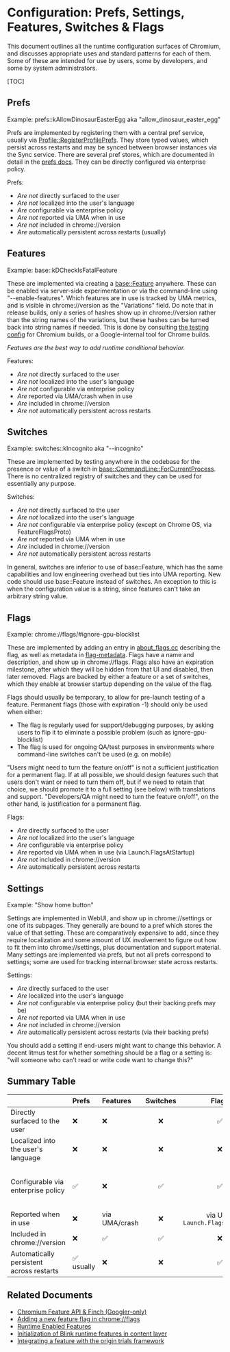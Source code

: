 # Configuration: Prefs, Settings, Features, Switches & Flags

This document outlines all the runtime configuration surfaces of Chromium,
and discusses appropriate uses and standard patterns for each of them. Some of
these are intended for use by users, some by developers, and some by system
administrators.

[TOC]

## Prefs

Example: prefs::kAllowDinosaurEasterEgg aka "allow_dinosaur_easter_egg"

Prefs are implemented by registering them with a central pref service, usually
via [Profile::RegisterProfilePrefs][profile-register]. They store typed values,
which persist across restarts and may be synced between browser instances via
the Sync service. There are several pref stores, which are documented in detail
in the [prefs docs][prefs]. They can be directly configured via enterprise
policy.

Prefs:

* *Are not* directly surfaced to the user
* *Are not* localized into the user's language
* *Are* configurable via enterprise policy
* *Are not* reported via UMA when in use
* *Are not* included in chrome://version
* *Are* automatically persistent across restarts (usually)

## Features

Example: base::kDCheckIsFatalFeature

These are implemented via creating a [base::Feature][base-feature] anywhere.
These can be enabled via server-side experimentation or via the command-line
using "--enable-features".  Which features are in use is tracked by UMA metrics,
and is visible in chrome://version as the "Variations" field. Do note that in
release builds, only a series of hashes show up in chrome://version rather than
the string names of the variations, but these hashes can be turned back into
string names if needed. This is done by consulting [the testing
config][fieldtrial-config] for Chromium builds, or a Google-internal tool for
Chrome builds.

*Features are the best way to add runtime conditional behavior.*

Features:

* *Are not* directly surfaced to the user
* *Are not* localized into the user's language
* *Are not* configurable via enterprise policy
* *Are* reported via UMA/crash when in use
* *Are* included in chrome://version
* *Are not* automatically persistent across restarts

## Switches

Example: switches::kIncognito aka "--incognito"

These are implemented by testing anywhere in the codebase for the presence or
value of a switch in [base::CommandLine::ForCurrentProcess][base-commandline].
There is no centralized registry of switches and they can be used for
essentially any purpose.

Switches:

* *Are not* directly surfaced to the user
* *Are not* localized into the user's language
* *Are not* configurable via enterprise policy (except on Chrome OS, via FeatureFlagsProto)
* *Are not* reported via UMA when in use
* *Are* included in chrome://version
* *Are not* automatically persistent across restarts

In general, switches are inferior to use of base::Feature, which has the same
capabilities and low engineering overhead but ties into UMA reporting. New code
should use base::Feature instead of switches. An exception to this is when the
configuration value is a string, since features can't take an arbitrary string
value.

## Flags

Example: chrome://flags/#ignore-gpu-blocklist

These are implemented by adding an entry in [about_flags.cc][about-flags]
describing the flag, as well as metadata in [flag-metadata][flag-metadata].
Flags have a name and description, and show up in chrome://flags. Flags also
have an expiration milestone, after which they will be hidden from that UI and
disabled, then later removed. Flags are backed by either a feature or a set of
switches, which they enable at browser startup depending on the value of the
flag.

Flags should usually be temporary, to allow for pre-launch testing of a feature.
Permanent flags (those with expiration -1) should only be used when either:

* The flag is regularly used for support/debugging purposes, by asking users to
  flip it to eliminate a possible problem (such as ignore-gpu-blocklist)
* The flag is used for ongoing QA/test purposes in environments where command-line
  switches can't be used (e.g. on mobile)

"Users might need to turn the feature on/off" is not a sufficient justification
for a permanent flag. If at all possible, we should design features such that
users don't want or need to turn them off, but if we need to retain that choice,
we should promote it to a full setting (see below) with translations and
support.  "Developers/QA might need to turn the feature on/off", on the other
hand, is justification for a permanent flag.

Flags:

* *Are* directly surfaced to the user
* *Are not* localized into the user's language
* *Are* configurable via enterprise policy
* *Are* reported via UMA when in use (via Launch.FlagsAtStartup)
* *Are not* included in chrome://version
* *Are* automatically persistent across restarts

## Settings

Example: "Show home button"

Settings are implemented in WebUI, and show up in chrome://settings or one of
its subpages. They generally are bound to a pref which stores the value of that
setting. These are comparatively expensive to add, since they require
localization and some amount of UX involvement to figure out how to fit them
into chrome://settings, plus documentation and support material. Many settings
are implemented via prefs, but not all prefs correspond to settings; some are
used for tracking internal browser state across restarts.

Settings:

* *Are* directly surfaced to the user
* *Are* localized into the user's language
* *Are not* configurable via enterprise policy (but their backing prefs may be)
* *Are not* reported via UMA when in use
* *Are not* included in chrome://version
* *Are* automatically persistent across restarts (via their backing prefs)

You should add a setting if end-users might want to change this behavior. A
decent litmus test for whether something should be a flag or a setting is: "will
someone who can't read or write code want to change this?"

## Summary Table
|                                              | Prefs       | Features       | Switches | Flags                               | Settings                          |
| :-                                           | :-          | :-             | :--:     | :--:                                | :-                                |
| Directly surfaced to the user                | ❌          | ❌            | ❌       | ✅                                  | ✅                                |
| Localized into the user's language           | ❌          | ❌            | ❌       | ❌                                  | ✅                                |
| Configurable via enterprise policy           | ✅          | ❌            | ✅       | ✅                                  | ❌ but their backing prefs may be |
| Reported when in use                         | ❌          | via UMA/crash |  ❌      | via UMA<br> `Launch.FlagsAtStartup` | ❌                                |
| Included in chrome://version                 | ❌          | ✅            | ✅       | ❌                                  | ❌                                |
| Automatically persistent<br> across restarts | ✅ usually  | ❌            | ❌       | ✅                                  | ✅ via backing prefs              |

## Related Documents

* [Chromium Feature API & Finch (Googler-only)](http://go/finch-feature-api)
* [Adding a new feature flag in chrome://flags](how_to_add_your_feature_flag.md)
* [Runtime Enabled Features](../third_party/blink/renderer/platform/RuntimeEnabledFeatures.md)
* [Initialization of Blink runtime features in content layer](initialize_blink_features.md)
* [Integrating a feature with the origin trials framework](origin_trials_integration.md)

[base-commandline]: https://cs.chromium.org/chromium/src/base/command_line.h?type=cs&l=98
[base-feature]: https://cs.chromium.org/chromium/src/base/feature_list.h?sq=package:chromium&g=0&l=53
[about-flags]: https://cs.chromium.org/chromium/src/chrome/browser/about_flags.cc
[fieldtrial-config]: https://cs.chromium.org/chromium/src/testing/variations/fieldtrial_testing_config.json
[flag-metadata]: https://cs.chromium.org/chromium/src/chrome/browser/flag-metadata.json
[prefs]: https://www.chromium.org/developers/design-documents/preferences
[profile-register]: https://source.chromium.org/chromium/chromium/src/+/main:chrome/browser/profiles/profile.h;l=189;drc=b0378e4b67a5dbdb15acf0341ccd51acda81c8e0

